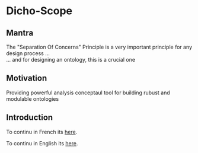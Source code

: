 Dicho-Scope
==

Mantra 
-
The "Separation Of Concerns" Principle is a very important principle for any design process ...   
... and for designing an ontology, this is a crucial one

Motivation
-
Providing powerful analysis conceptaul tool for building rubust and modulable ontologies

Introduction
-
To continu in French its <a href="https://github.com/iPlumb3r/Dicho-Scope/blob/master/Introduction_FR.md">here</a>.

To continu in English its <a href="https://github.com/iPlumb3r/Dicho-Scope/blob/master/Introduction_EN.md">here</a>.  
